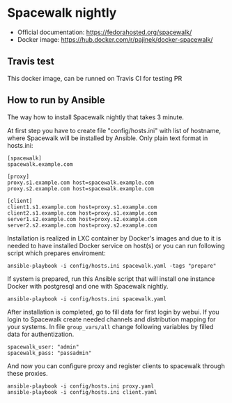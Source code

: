 # Spacewalk nightly

* Official documentation: https://fedorahosted.org/spacewalk/
* Docker image: https://hub.docker.com/r/pajinek/docker-spacewalk/

## Travis test

This docker image, can be runned on Travis CI for testing PR

## How to run by Ansible

The way how to install Spacewalk nightly that takes 3 minute.

At first step you have to create file "config/hosts.ini" with list of hostname, where Spacewalk will be installed by Ansible. Only plain text format in hosts.ini:

```
[spacewalk]
spacewalk.example.com

[proxy]
proxy.s1.example.com host=spacewalk.example.com
proxy.s2.example.com host=spacewalk.example.com

[client]
client1.s1.example.com host=proxy.s1.example.com
client2.s1.example.com host=proxy.s1.example.com
server1.s2.example.com host=proxy.s2.example.com
server2.s2.example.com host=proxy.s2.example.com
```

Installation is realized in LXC container by Docker's images and due to it is needed to have installed Docker service on host(s) or you can run following script which prepares enviroment:

```
ansible-playbook -i config/hosts.ini spacewalk.yaml -tags "prepare"
```

If system is prepared, run this Ansible script that will install one instance Docker with postgresql and one with Spacewalk nightly.

```
ansible-playbook -i config/hosts.ini spacewalk.yaml
```

After installation is completed, go to fill data for first login by webui.
If you login to Spacewalk create needed channels and distribution mapping for your systems.
In file `group_vars/all` change following variables by filled data for authentization.

```
spacewalk_user: "admin"
spacewalk_pass: "passadmin"
```

And now you can configure proxy and register clients to spacewalk through
these proxies.


```
ansible-playbook -i config/hosts.ini proxy.yaml
ansible-playbook -i config/hosts.ini client.yaml
```
